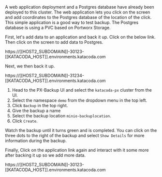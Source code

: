 
A web application deployment and a Postgres database have already been deployed to this cluster. The web application lets you click on the screen and add coordinates to the Postgres database of the location of the click. This simple application is a good way to test backup. The Postgres database is using a PVC based on Portworx Storage.

First, let's add data to an application and back it up. Click on the below link. Then click on the screen to add data to Postgres.

https://[[HOST2_SUBDOMAIN]]-30123-[[KATACODA_HOST]].environments.katacoda.com

Next, we then back it up. 

https://[[HOST2_SUBDOMAIN]]-31234-[[KATACODA_HOST]].environments.katacoda.com

1. Head to the PX-Backup UI and select the `katacoda-px` cluster from the UI. 
2. Select the namespace `demo` from the dropdown menu in the top left.
3. Click `Backup` in the top right.
4. Give the backup a name
5. Select the backup location `minio-backuplocation`.
5. Click `Create`.

Watch the backup until it turns green and is completed. You can click on the three dots to the right of the backup and select `Show Details` for more information during the backup.

Finally, Click on the application link again and interact with it some more after backing it up so we add more data.

https://[[HOST2_SUBDOMAIN]]-30123-[[KATACODA_HOST]].environments.katacoda.com

